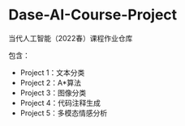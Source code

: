 # Dase-AI-Course-Project
当代人工智能（2022春）课程作业仓库

包含：

- Project 1：文本分类
- Project 2：A*算法
- Project 3：图像分类
- Project 4：代码注释生成
- Project 5：多模态情感分析
